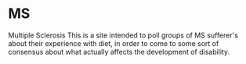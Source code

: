# MS
Multiple Sclerosis
This is a site intended to poll groups of MS sufferer's about their experience with diet, in order to come to some sort of consensus about what actually affects the development of disability.
